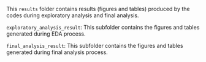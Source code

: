 This `results` folder contains results (figures and tables) produced by the codes during exploratory analysis and final analysis.

`exploratory_analysis_result`: This subfolder contains the figures and tables generated during EDA process.

`final_analysis_result`: This subfolder contains the figures and tables generated during final analysis process.


